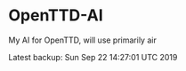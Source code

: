 # OpenTTD-AI
My AI for OpenTTD, will use primarily air

Latest backup: Sun Sep 22 14:27:01 UTC 2019
